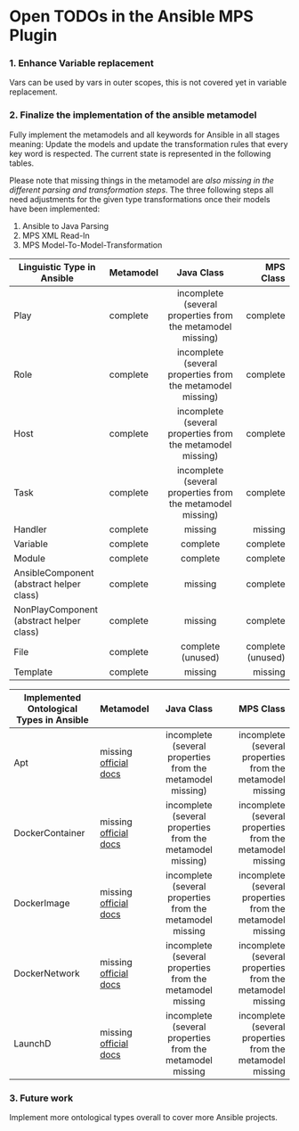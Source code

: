# Open TODOs in the Ansible MPS Plugin

### 1. Enhance Variable replacement  
Vars can be used by vars in outer scopes, this is not covered yet in variable replacement.

### 2. Finalize the implementation of the ansible metamodel
Fully implement the metamodels and all keywords for Ansible in all stages meaning: Update the models and update the
transformation rules that every key word is respected. The current state is represented in the following tables.   

Please note that missing things in the metamodel are _also missing in the different parsing and transformation steps_.
The three following steps all need adjustments for the given type transformations once their models have been implemented: 
1. Ansible to Java Parsing
2. MPS XML Read-In 
3. MPS Model-To-Model-Transformation


| Linguistic Type in Ansible                   | Metamodel |                         Java Class                         |         MPS Class |   
|----------------------------------------------|:----------|:----------------------------------------------------------:|------------------:|
| Play                                         | complete  | incomplete (several properties from the metamodel missing) |          complete |
| Role                                         | complete  | incomplete (several properties from the metamodel missing) |          complete |
| Host                                         | complete  | incomplete (several properties from the metamodel missing) |          complete |
| Task                                         | complete  | incomplete (several properties from the metamodel missing) |          complete |
| Handler                                      | complete  |                          missing                           |           missing |
| Variable                                     | complete  |                          complete                          |          complete |
| Module                                       | complete  |                          complete                          |          complete |
| AnsibleComponent</br>(abstract helper class) | complete  |                          missing                           |          complete |
| NonPlayComponent</br>(abstract helper class) | complete  |                          missing                           |          complete |
| File                                         | complete  |                     complete (unused)                      | complete (unused) |
| Template                                     | complete  |                          missing                           |           missing |


| Implemented Ontological Types in Ansible | Metamodel                                                                                                                  |                         Java Class                         |                                                 MPS Class |   
|------------------------------------------|:---------------------------------------------------------------------------------------------------------------------------|:----------------------------------------------------------:|----------------------------------------------------------:|
| Apt                                      | missing [official docs](https://docs.ansible.com/ansible/latest/collections/ansible/builtin/apt_module.html)               | incomplete (several properties from the metamodel missing) | incomplete (several properties from the metamodel missing |
| DockerContainer                          | missing [official docs](https://docs.ansible.com/ansible/latest/collections/community/docker/docker_container_module.html) | incomplete (several properties from the metamodel missing) | incomplete (several properties from the metamodel missing |
| DockerImage                              | missing [official docs](https://docs.ansible.com/ansible/latest/collections/community/docker/docker_image_module.html)     | incomplete (several properties from the metamodel missing  | incomplete (several properties from the metamodel missing |
| DockerNetwork                            | missing [official docs](https://docs.ansible.com/ansible/latest/collections/community/docker/docker_network_module.html)   | incomplete (several properties from the metamodel missing  | incomplete (several properties from the metamodel missing |
| LaunchD                                  | missing [official docs](https://docs.ansible.com/ansible/latest/collections/community/general/launchd_module.html)         | incomplete (several properties from the metamodel missing  | incomplete (several properties from the metamodel missing |


### 3. Future work
Implement more ontological types overall to cover more Ansible projects.